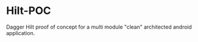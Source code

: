 # Hilt-POC

Dagger Hilt proof of concept for a multi module "clean" architected android application.
